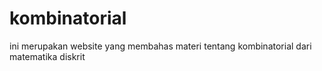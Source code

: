 # kombinatorial
ini merupakan website yang membahas materi tentang kombinatorial dari matematika diskrit
